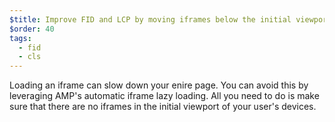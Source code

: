 ```yaml
---
$title: Improve FID and LCP by moving iframes below the initial viewport
$order: 40
tags:
  - fid
  - cls
---
```


Loading an iframe can slow down your enire page. You can avoid this by
leveraging AMP's automatic iframe lazy loading. All you need to do is make
sure that there are no iframes in the initial viewport of your user's devices.